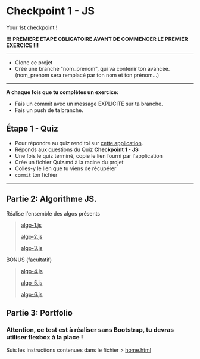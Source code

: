 # Checkpoint 1 - JS

Your 1st checkpoint !

**!!! PREMIERE ETAPE OBLIGATOIRE AVANT DE COMMENCER LE PREMIER EXERCICE !!!**

---

- Clone ce projet
- Crée une branche "nom_prenom", qui va contenir ton avancée. (nom_prenom sera remplacé par ton nom et ton prénom...)

---

**A chaque fois que tu complètes un exercice:**

- Fais un commit avec un message EXPLICITE sur ta branche.
- Fais un push de ta branche.

## Étape 1 - Quiz

- Pour répondre au quiz rend toi sur [cette application](https://wild-quiz-client.herokuapp.com/).
- Réponds aux questions du Quiz **Checkpoint 1 - JS**
- Une fois le quiz terminé, copie le lien fourni par l'application
- Crée un fichier Quiz.md à la racine du projet
- Colles-y le lien que tu viens de récupérer
- `commit` ton fichier

---
## Partie 2: Algorithme JS.

Réalise l'ensemble des algos présents

> [algo-1.js](./site/algo/algo-1.js)
>
> [algo-2.js](./site/algo/algo-2.js)
>
> [algo-3.js](./site/algo/algo-3.js)

BONUS (facultatif)
> [algo-4.js](./site/algo/algo-4.js)
>
> [algo-5.js](./site/algo/algo-5.js)
>
> [algo-6.js](./site/algo/algo-6.js)

## Partie 3: Portfolio

### Attention, ce test est à réaliser sans Bootstrap, tu devras utiliser flexbox à la place !

Suis les instructions contenues dans le fichier > [home.html](./site/home.html)
